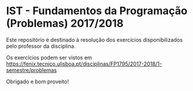 # IST - Fundamentos da Programação (Problemas) 2017/2018

Este repositório é destinado à resolução dos exercícios disponibilizados pelo professor da disciplina.

Os exercícios podem ser vistos em https://fenix.tecnico.ulisboa.pt/disciplinas/FP1795/2017-2018/1-semestre/problemas

Obrigado e bom proveito!
